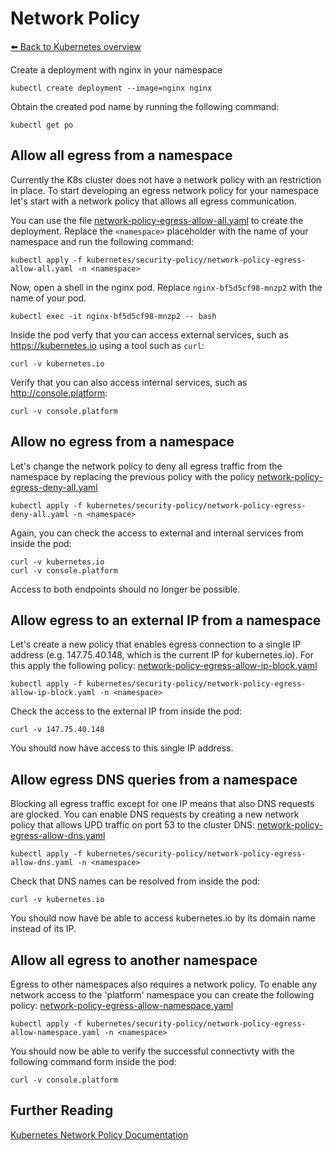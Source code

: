 # Network Policy
[⬅️ Back to Kubernetes overview](README.md)

Create a deployment with nginx in your namespace
```shell
kubectl create deployment --image=nginx nginx 
```

Obtain the created pod name by running the following command:
````
kubectl get po
````

## Allow all egress from a namespace
Currently the K8s cluster does not have a network policy with an restriction in place. To start developing an egress network policy for your namespace let's start with a network policy that allows all egress communication. 

You can use the file [network-policy-egress-allow-all.yaml](kubernetes/security-policy/network-policy-egress-allow-all.yaml) to create the deployment.
Replace the `<namespace>` placeholder with the name of your namespace and run the following command:

````
kubectl apply -f kubernetes/security-policy/network-policy-egress-allow-all.yaml -n <namespace>
````

Now, open a shell in the nginx pod. Replace `nginx-bf5d5cf98-mnzp2` with the name of your pod.
````
kubectl exec -it nginx-bf5d5cf98-mnzp2 -- bash
````

Inside the pod verfy that you can access external services, such as https://kubernetes.io using a tool such as `curl`:

````
curl -v kubernetes.io
````

Verify that you can also access internal services, such as http://console.platform:
````
curl -v console.platform
````

## Allow no egress from a namespace
Let's change the network policy to deny all egress traffic from the namespace by replacing the previous policy with the policy [network-policy-egress-deny-all.yaml](kubernetes/security-policy/network-policy-egress-deny-all.yaml)

````
kubectl apply -f kubernetes/security-policy/network-policy-egress-deny-all.yaml -n <namespace>
````

Again, you can check the access to external and internal services from inside the pod:

````
curl -v kubernetes.io
curl -v console.platform
````

Access to both endpoints should no longer be possible.

## Allow egress to an external IP from a namespace
Let's create a new policy that enables egress connection to a single IP address (e.g. 147.75.40.148, which is the current IP for kubernetes.io). For this apply the following policy: [network-policy-egress-allow-ip-block.yaml](kubernetes/security-policy/network-policy-egress-allow-ip-block.yaml)

````
kubectl apply -f kubernetes/security-policy/network-policy-egress-allow-ip-block.yaml -n <namespace>
````

Check the access to the external IP from inside the pod:

````
curl -v 147.75.40.148
````
You should now have access to this single IP address.

## Allow egress DNS queries from a namespace

Blocking all egress traffic except for one IP means that also DNS requests are glocked. You can enable DNS requests by creating a new network policy that allows UPD traffic on port 53 to the cluster DNS: [network-policy-egress-allow-dns.yaml](kubernetes/security-policy/network-policy-egress-allow-dns.yaml)

````
kubectl apply -f kubernetes/security-policy/network-policy-egress-allow-dns.yaml -n <namespace>
````

Check that DNS names can be resolved from inside the pod:

````
curl -v kubernetes.io
````
You should now have be able to access kubernetes.io by its domain name instead of its IP.

## Allow all egress to another namespace

Egress to other namespaces also requires a network policy. To enable any network access to the 'platform' namespace you can create the following policy: 
[network-policy-egress-allow-namespace.yaml](kubernetes/security-policy/network-policy-egress-allow-namespace.yaml)

````
kubectl apply -f kubernetes/security-policy/network-policy-egress-allow-namespace.yaml -n <namespace>
````
You should now be able to verify the successful connectivty with the following command form inside the pod:
````
curl -v console.platform
````

## Further Reading
[Kubernetes Network Policy Documentation](https://kubernetes.io/docs/concepts/services-networking/network-policies/)

